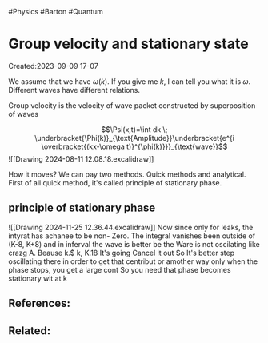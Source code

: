 #Physics #Barton #Quantum 
# Group velocity and stationary state
Created:2023-09-09 17-07

We assume that we have $\omega(k)$. If you give me $k$, I can tell you what it is $\omega$. Different waves have different relations.

Group velocity is the velocity of wave packet constructed by superposition of waves

$$\Psi(x,t)=\int dk \; \underbracket{\Phi(k)}_{\text{Amplitude}}\underbracket{e^{i \overbracket{(kx-\omega t)}^{\phi(k)}}}_{\text{wave}}$$
![[Drawing 2024-08-11 12.08.18.excalidraw]]


How it moves? We can pay two methods. Quick methods and analytical. First of all quick method, it's called principle of stationary phase.

## principle of stationary phase
![[Drawing 2024-11-25 12.36.44.excalidraw]]
Now since only for leaks, the intyrat has achanee to be non- Zero.
The integral vanishes been outside of (K-8, K+8) and in inferval the wave is better be the Ware is not oscilating like crazg A. Beause
k.$ k, K.18
It's going Cancel it out
So It's better step oscillating there in order to get that centribut or amother way only when the phase stops, you get a large cont
So you need that phase becomes stationary wit at k
## References:

## Related: